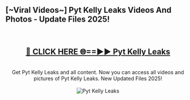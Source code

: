 <h2>[~Viral Videos~] Pyt Kelly Leaks Videos And Photos - Update Files 2025!</h2>
<br>
<div align="center">
<h2><a href="https://top-ai-tools.click/QrbHav" rel="nofollow">🔴 CLICK HERE 🌐==►► Pyt Kelly Leaks</a></h2>
<br>
Get Pyt Kelly Leaks and all content. Now you can access all videos and pictures of Pyt Kelly Leaks. New Updated Files 2025!
<br>
<br>
<a href="https://top-ai-tools.click/QrbHav" rel="nofollow" data-target="animated-image.originalLink"><img src="https://i.ibb.co.com/WyWwxjT/player-gif2.gif" alt="Pyt Kelly Leaks" style="max-width: 100%; display: inline-block;" data-target="animated-image.originalImage"></a>
</div>
<br>